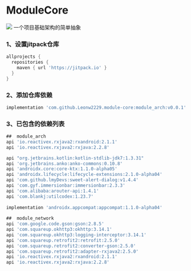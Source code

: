 # ModuleCore
[![](https://jitpack.io/v/Leonw2229/ModuleCore.svg)](https://jitpack.io/#Leonw2229/ModuleCore)
一个项目基础架构的简单抽象

### 1、设置jitpack仓库
```gradle
allprojects {
  repositories {
    maven { url 'https://jitpack.io' }
  }
}
```
### 2、添加仓库依赖
```gradle
implementation 'com.github.Leonw2229.module-core:module_arch:v0.0.1'
```
### 3、已包含的依赖列表
```gradle
##  module_arch
api 'io.reactivex.rxjava2:rxandroid:2.1.1'
api 'io.reactivex.rxjava2:rxjava:2.2.8'

api "org.jetbrains.kotlin:kotlin-stdlib-jdk7:1.3.31"
api 'org.jetbrains.anko:anko-commons:0.10.8'
api 'androidx.core:core-ktx:1.1.0-alpha05'
api 'androidx.lifecycle:lifecycle-extensions:2.1.0-alpha04'
api 'com.github.lmyDevs:sweet-alert-dialog:v1.4.4'
api 'com.gyf.immersionbar:immersionbar:2.3.3'
api 'com.alibaba:arouter-api:1.4.1'
api 'com.blankj:utilcodex:1.23.7'
  
implementation 'androidx.appcompat:appcompat:1.1.0-alpha04'
    
##  module_network
api 'com.google.code.gson:gson:2.8.5'
api 'com.squareup.okhttp3:okhttp:3.14.1'
api 'com.squareup.okhttp3:logging-interceptor:3.14.1'
api 'com.squareup.retrofit2:retrofit:2.5.0'
api 'com.squareup.retrofit2:converter-gson:2.5.0'
api 'com.squareup.retrofit2:adapter-rxjava2:2.5.0'
api 'io.reactivex.rxjava2:rxandroid:2.1.1'
api 'io.reactivex.rxjava2:rxjava:2.2.8'
```
